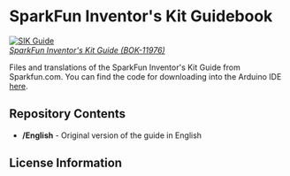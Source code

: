 SparkFun Inventor's Kit Guidebook
==================================

[![SIK Guide](https://dlnmh9ip6v2uc.cloudfront.net/images/products/1/1/9/7/6/11976-01_medium.jpg)  
*SparkFun Inventor's Kit Guide (BOK-11976)*](https://www.sparkfun.com/products/11976)

Files and translations of the SparkFun Inventor's Kit Guide from Sparkfun.com.
You can find the code for downloading into the Arduino IDE [here](https://github.com/sparkfun/SIK-Guide-Code). 


Repository Contents
-------------------
* **/English** - Original version of the guide in English


License Information
-------------------
